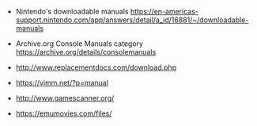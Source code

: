 - Nintendo's downloadable manuals https://en-americas-support.nintendo.com/app/answers/detail/a_id/16881/~/downloadable-manuals

- Archive.org Console Manuals category https://archive.org/details/consolemanuals

- http://www.replacementdocs.com/download.php

- https://vimm.net/?p=manual

- http://www.gamescanner.org/

- https://emumovies.com/files/
